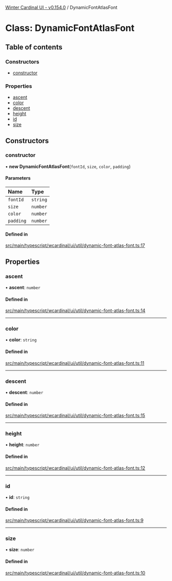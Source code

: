 [Winter Cardinal UI - v0.154.0](../index.md) / DynamicFontAtlasFont

# Class: DynamicFontAtlasFont

## Table of contents

### Constructors

- [constructor](DynamicFontAtlasFont.md#constructor)

### Properties

- [ascent](DynamicFontAtlasFont.md#ascent)
- [color](DynamicFontAtlasFont.md#color)
- [descent](DynamicFontAtlasFont.md#descent)
- [height](DynamicFontAtlasFont.md#height)
- [id](DynamicFontAtlasFont.md#id)
- [size](DynamicFontAtlasFont.md#size)

## Constructors

### constructor

• **new DynamicFontAtlasFont**(`fontId`, `size`, `color`, `padding`)

#### Parameters

| Name | Type |
| :------ | :------ |
| `fontId` | `string` |
| `size` | `number` |
| `color` | `number` |
| `padding` | `number` |

#### Defined in

[src/main/typescript/wcardinal/ui/util/dynamic-font-atlas-font.ts:17](https://github.com/winter-cardinal/winter-cardinal-ui/blob/v0.154.0/src/main/typescript/wcardinal/ui/util/dynamic-font-atlas-font.ts#L17)

## Properties

### ascent

• **ascent**: `number`

#### Defined in

[src/main/typescript/wcardinal/ui/util/dynamic-font-atlas-font.ts:14](https://github.com/winter-cardinal/winter-cardinal-ui/blob/v0.154.0/src/main/typescript/wcardinal/ui/util/dynamic-font-atlas-font.ts#L14)

___

### color

• **color**: `string`

#### Defined in

[src/main/typescript/wcardinal/ui/util/dynamic-font-atlas-font.ts:11](https://github.com/winter-cardinal/winter-cardinal-ui/blob/v0.154.0/src/main/typescript/wcardinal/ui/util/dynamic-font-atlas-font.ts#L11)

___

### descent

• **descent**: `number`

#### Defined in

[src/main/typescript/wcardinal/ui/util/dynamic-font-atlas-font.ts:15](https://github.com/winter-cardinal/winter-cardinal-ui/blob/v0.154.0/src/main/typescript/wcardinal/ui/util/dynamic-font-atlas-font.ts#L15)

___

### height

• **height**: `number`

#### Defined in

[src/main/typescript/wcardinal/ui/util/dynamic-font-atlas-font.ts:12](https://github.com/winter-cardinal/winter-cardinal-ui/blob/v0.154.0/src/main/typescript/wcardinal/ui/util/dynamic-font-atlas-font.ts#L12)

___

### id

• **id**: `string`

#### Defined in

[src/main/typescript/wcardinal/ui/util/dynamic-font-atlas-font.ts:9](https://github.com/winter-cardinal/winter-cardinal-ui/blob/v0.154.0/src/main/typescript/wcardinal/ui/util/dynamic-font-atlas-font.ts#L9)

___

### size

• **size**: `number`

#### Defined in

[src/main/typescript/wcardinal/ui/util/dynamic-font-atlas-font.ts:10](https://github.com/winter-cardinal/winter-cardinal-ui/blob/v0.154.0/src/main/typescript/wcardinal/ui/util/dynamic-font-atlas-font.ts#L10)
